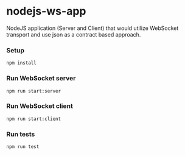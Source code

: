 # nodejs-ws-app
NodeJS application (Server and Client) that would utilize WebSocket transport and use json as a contract based approach.

### Setup

```
npm install
```

### Run WebSocket server

```
npm run start:server
```

### Run WebSocket client

```
npm run start:client
```

### Run tests

```
npm run test
```
